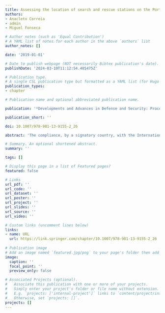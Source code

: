 ```yaml
---
title: Assessing the location of search and rescue stations on the Portuguese coast
authors:
- Anacleto Correia
- admin
- Miguel Fonseca

# Author notes (such as 'Equal Contribution')
# A YAML list of notes for each author in the above `authors` list
author_notes: []

date: '2019-01-01'

# Date to publish webpage (NOT necessarily Bibtex publication's date).
publishDate: '2024-03-10T11:12:54.485475Z'

# Publication type.
# A single CSL publication type but formatted as a YAML list (for Hugo requirements).
publication_types:
- chapter

# Publication name and optional abbreviated publication name.

publication: '*Developments and Advances in Defense and Security: Proceedings of MICRADS  2019*'

publication_short: ''

doi: 10.1007/978-981-13-9155-2_26

abstract: 'The compliance, by a signatory country, with the International Convention on Maritime Search and Rescue (SAR) requires maintaining adequate means of search and rescue at sea. An important component of such infrastructure is the life-saving stations, distributed along the coast and equipped with human resources and equipment, such as lifeboats. The assessment of the best geographical location of life-saving stations (LSS) can be carried out considering multiple criteria. Among them, one can mention: the proximity to areas historically associated with the occurrence of accidents; the maritime traffic pattern in the waters under surveillance; the severity of accidents (in terms of loss of human life and environmental impact of accidents); the typology and cause of the recorded accidents, as well as, the technical characteristics of the lifeboats assigned to life-saving stations (e.g., autonomy, speed). This work aimed to assess the adequacy of the current geographic distribution of the resources of the maritime rescue system on the Portuguese coast, and specifically the location of the life-saving stations, considering the history of the number of accidents at sea. For this purpose, spatial analysis tools were used to compare georeferenced information on the location of the LSS, as well as the autonomy of the lifeboats assigned to the stations, with maritime accidents occurred in their proximity in recent years. The aim was to assess the lifeboats’ degree of coverage compared to the location of maritime accidents registered. In addition, the work also aimed at eliciting the functional requirements of a decision support system for maritime search and rescue .'

# Summary. An optional shortened abstract.
summary: ''

tags: []

# Display this page in a list of Featured pages?
featured: false

# Links
url_pdf: ''
url_code: ''
url_dataset: ''
url_poster: ''
url_project: ''
url_slides: ''
url_source: ''
url_video: ''

# Custom links (uncomment lines below)
links:
- name: URL
  url: https://link.springer.com/chapter/10.1007/978-981-13-9155-2_26
  
# Publication image
# Add an image named `featured.jpg/png` to your page's folder then add a caption below.
image:
  caption: ''
  focal_point: ''
  preview_only: false

# Associated Projects (optional).
#   Associate this publication with one or more of your projects.
#   Simply enter your project's folder or file name without extension.
#   E.g. `projects: ['internal-project']` links to `content/project/internal-project/index.md`.
#   Otherwise, set `projects: []`.
projects: []
---
```

